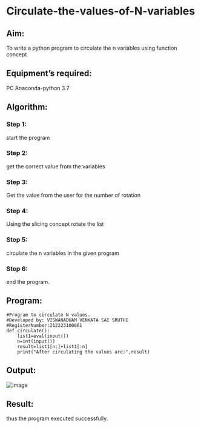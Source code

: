 # Circulate-the-values-of-N-variables
## Aim:
To write a python program to circulate the n variables using function concept
## Equipment’s required:
PC Anaconda-python 3.7
## Algorithm: 
### Step 1: 
start the program
### Step 2:
get the correct value from the variables
### Step 3: 
Get the value from the user for the number of rotation
### Step 4: 
Using the slicing concept rotate the list
### Step 5: 
circulate the n variables in the  given program
### Step 6: 
end the program.
## Program:
```
#Program to circulate N values.
#Developed by: VISWANADHAM VENKATA SAI SRUTHI
#RegisterNumber:212223100061
def circulate():
    list1=eval(input())
    n=int(input())
    result=list1[n:]+list1[:n]
    print("After circulating the values are:",result)
```

## Output:
![image](https://github.com/sruthiviswanadham/Circulate-the-values-of-N-variables/assets/151760421/103d9a9e-e1ff-4523-9fa2-089f4ab42060)


## Result:
thus the program executed successfully.
